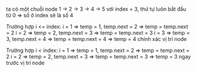 ta có một chuỗi node
1 -> 2 -> 3 -> 4 -> 5
với index = 3, thứ tự luôn bắt đầu từ 0 => số ở index sẽ là số 4

Trường hợp i <= index:
i = 1 => temp = 1, temp.next = 2 => temp = temp.next = 2
i = 2 => temp = 2, temp.next = 3 => temp = temp.next = 3
i = 3 => temp = 3, temp.next = 4 => temp = temp.next = 4
=> temp = 4 chính xác vị trí node

Trường hợp i < index:
i = 1 => temp = 1, temp.next = 2 => temp = temp.next = 2
i = 2 => temp = 2, temp.next = 3 => temp = temp.next = 3
=> temp = 3 ngay trước vị trí node
